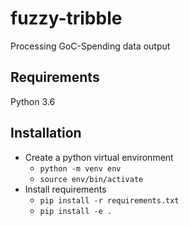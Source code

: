 # fuzzy-tribble
Processing GoC-Spending data output

## Requirements

Python 3.6

## Installation

- Create a python virtual environment
  - `python -m venv env`
  - `source env/bin/activate`
- Install requirements
  - `pip install -r requirements.txt`
  - `pip install -e .` 
